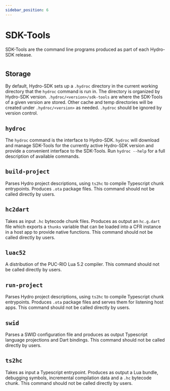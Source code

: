```yaml
---
sidebar_position: 6
---
```


# SDK-Tools
SDK-Tools are the command line programs produced as part of each Hydro-SDK release.

#

## Storage
By default, Hydro-SDK sets up a `.hydroc` directory in the current working directory that the `hydroc` command is run in. The directory is organized by Hydro-SDK version. `.hydroc/<version>/sdk-tools` are where the SDK-Tools of a given version are stored. Other cache and temp directories will be created under `.hydroc/<version>` as needed. `.hydroc` should be ignored by version control.

## `hydroc`
The `hydroc` command is the interface to Hydro-SDK. `hydroc` will download and manage SDK-Tools for the currently active Hydro-SDK version and provide a convenient interface to the SDK-Tools. Run `hydroc --help` for a full description of available commands.

## `build-project`
Parses Hydro project descriptions, using `ts2hc` to compile Typescript chunk entrypoints. Produces `.ota` package files. This command should not be called directly by users.

## `hc2dart`
Takes as input `.hc` bytecode chunk files. Produces as output an `hc.g.dart` file which exports a `thunks` variable that can be loaded into a CFR instance in a host app to provide native functions. This command should not be called directly by users.

## `luac52`
A distribution of the PUC-RIO Lua 5.2 compiler. This command should not be called directly by users.

## `run-project`
Parses Hydro project descriptions, using `ts2hc` to compile Typescript chunk entrypoints. Produces `.ota` package files and serves them for listening host apps. This command should not be called directly by users.

## `swid`
Parses a SWID configuration file and produces as output Typescript language projections and Dart bindings. This command should not be called directly by users.

## `ts2hc`
Takes as input a Typescript entrypoint. Produces as output a Lua bundle, debugging symbols, incremental compilation data and a `.hc` bytecode chunk. This command should not be called directly by users.